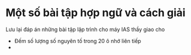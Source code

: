 # Một số bài tập hợp ngữ và cách giải
Lưu lại đáp án những bài tập lập trình cho máy IAS thầy giao cho

- Đếm số lượng số nguyên tố trong 20 ô nhớ liên tiếp
- 
